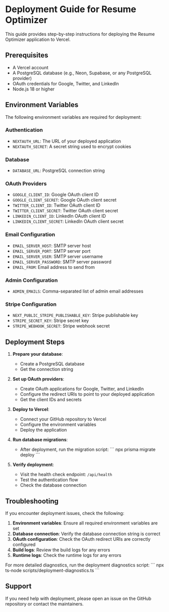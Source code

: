 # Deployment Guide for Resume Optimizer

This guide provides step-by-step instructions for deploying the Resume Optimizer application to Vercel.

## Prerequisites

- A Vercel account
- A PostgreSQL database (e.g., Neon, Supabase, or any PostgreSQL provider)
- OAuth credentials for Google, Twitter, and LinkedIn
- Node.js 18 or higher

## Environment Variables

The following environment variables are required for deployment:

### Authentication

- `NEXTAUTH_URL`: The URL of your deployed application
- `NEXTAUTH_SECRET`: A secret string used to encrypt cookies

### Database

- `DATABASE_URL`: PostgreSQL connection string

### OAuth Providers

- `GOOGLE_CLIENT_ID`: Google OAuth client ID
- `GOOGLE_CLIENT_SECRET`: Google OAuth client secret
- `TWITTER_CLIENT_ID`: Twitter OAuth client ID
- `TWITTER_CLIENT_SECRET`: Twitter OAuth client secret
- `LINKEDIN_CLIENT_ID`: LinkedIn OAuth client ID
- `LINKEDIN_CLIENT_SECRET`: LinkedIn OAuth client secret

### Email Configuration

- `EMAIL_SERVER_HOST`: SMTP server host
- `EMAIL_SERVER_PORT`: SMTP server port
- `EMAIL_SERVER_USER`: SMTP server username
- `EMAIL_SERVER_PASSWORD`: SMTP server password
- `EMAIL_FROM`: Email address to send from

### Admin Configuration

- `ADMIN_EMAILS`: Comma-separated list of admin email addresses

### Stripe Configuration

- `NEXT_PUBLIC_STRIPE_PUBLISHABLE_KEY`: Stripe publishable key
- `STRIPE_SECRET_KEY`: Stripe secret key
- `STRIPE_WEBHOOK_SECRET`: Stripe webhook secret

## Deployment Steps

1. **Prepare your database**:
   - Create a PostgreSQL database
   - Get the connection string

2. **Set up OAuth providers**:
   - Create OAuth applications for Google, Twitter, and LinkedIn
   - Configure the redirect URIs to point to your deployed application
   - Get the client IDs and secrets

3. **Deploy to Vercel**:
   - Connect your GitHub repository to Vercel
   - Configure the environment variables
   - Deploy the application

4. **Run database migrations**:
   - After deployment, run the migration script:
     \`\`\`
     npx prisma migrate deploy
     \`\`\`

5. **Verify deployment**:
   - Visit the health check endpoint: `/api/health`
   - Test the authentication flow
   - Check the database connection

## Troubleshooting

If you encounter deployment issues, check the following:

1. **Environment variables**: Ensure all required environment variables are set
2. **Database connection**: Verify the database connection string is correct
3. **OAuth configuration**: Check the OAuth redirect URIs are correctly configured
4. **Build logs**: Review the build logs for any errors
5. **Runtime logs**: Check the runtime logs for any errors

For more detailed diagnostics, run the deployment diagnostics script:
\`\`\`
npx ts-node scripts/deployment-diagnostics.ts
\`\`\`

## Support

If you need help with deployment, please open an issue on the GitHub repository or contact the maintainers.
